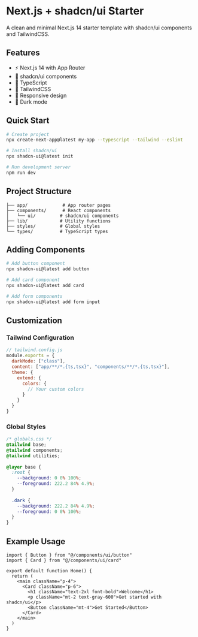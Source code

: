 # Next.js + shadcn/ui Starter

A clean and minimal Next.js 14 starter template with shadcn/ui components and TailwindCSS.

## Features

- ⚡ Next.js 14 with App Router
- 🎨 shadcn/ui components
- 🎯 TypeScript
- 🎨 TailwindCSS
- 📱 Responsive design
- 🌙 Dark mode

## Quick Start

```bash
# Create project
npx create-next-app@latest my-app --typescript --tailwind --eslint

# Install shadcn/ui
npx shadcn-ui@latest init

# Run development server
npm run dev
```

## Project Structure

```
├── app/             # App router pages
├── components/      # React components
│   └── ui/         # shadcn/ui components
├── lib/            # Utility functions
├── styles/         # Global styles
└── types/          # TypeScript types
```

## Adding Components

```bash
# Add button component
npx shadcn-ui@latest add button

# Add card component
npx shadcn-ui@latest add card

# Add form components
npx shadcn-ui@latest add form input
```

## Customization

### Tailwind Configuration
```js
// tailwind.config.js
module.exports = {
  darkMode: ["class"],
  content: ["app/**/*.{ts,tsx}", "components/**/*.{ts,tsx}"],
  theme: {
    extend: {
      colors: {
        // Your custom colors
      }
    }
  }
}
```

### Global Styles
```css
/* globals.css */
@tailwind base;
@tailwind components;
@tailwind utilities;
 
@layer base {
  :root {
    --background: 0 0% 100%;
    --foreground: 222.2 84% 4.9%;
  }
 
  .dark {
    --background: 222.2 84% 4.9%;
    --foreground: 0 0% 100%;
  }
}
```

## Example Usage

```tsx
import { Button } from "@/components/ui/button"
import { Card } from "@/components/ui/card"

export default function Home() {
  return (
    <main className="p-4">
      <Card className="p-6">
        <h1 className="text-2xl font-bold">Welcome</h1>
        <p className="mt-2 text-gray-600">Get started with shadcn/ui</p>
        <Button className="mt-4">Get Started</Button>
      </Card>
    </main>
  )
}
``` 